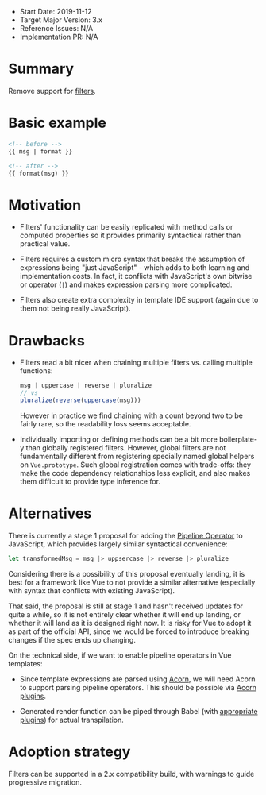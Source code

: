- Start Date: 2019-11-12
- Target Major Version: 3.x
- Reference Issues: N/A
- Implementation PR: N/A

# Summary

Remove support for [filters](https://vuejs.org/v2/guide/filters.html).

# Basic example

``` html
<!-- before -->
{{ msg | format }}

<!-- after -->
{{ format(msg) }}
```

# Motivation

- Filters' functionality can be easily replicated with method calls or computed properties so it provides primarily syntactical rather than practical value.

- Filters requires a custom micro syntax that breaks the assumption of expressions being "just JavaScript" - which adds to both learning and implementation costs. In fact, it conflicts with JavaScript's own bitwise or operator (`|`) and makes expression parsing more complicated.

- Filters also create extra complexity in template IDE support (again due to them not being really JavaScript).

# Drawbacks

- Filters read a bit nicer when chaining multiple filters vs. calling multiple functions:

  ``` js
  msg | uppercase | reverse | pluralize
  // vs
  pluralize(reverse(uppercase(msg)))
  ```

  However in practice we find chaining with a count beyond two to be fairly rare, so the readability loss seems acceptable.

- Individually importing or defining methods can be a bit more boilerplate-y than globally registered filters. However, global filters are not fundamentally different from registering specially named global helpers on `Vue.prototype`. Such global registration comes with trade-offs: they make the code dependency relationships less explicit, and also makes them difficult to provide type inference for.

# Alternatives

There is currently a stage 1 proposal for adding the [Pipeline Operator](https://github.com/tc39/proposal-pipeline-operator) to JavaScript, which provides largely similar syntactical convenience:

``` js
let transformedMsg = msg |> uppsercase |> reverse |> pluralize
```

Considering there is a possibility of this proposal eventually landing, it is best for a framework like Vue to not provide a similar alternative (especially with syntax that conflicts with existing JavaScript).

That said, the proposal is still at stage 1 and hasn't received updates for quite a while, so it is not entirely clear whether it will end up landing, or whether it will land as it is designed right now. It is risky for Vue to adopt it as part of the official API, since we would be forced to introduce breaking changes if the spec ends up changing.

On the technical side, if we want to enable pipeline operators in Vue templates:

- Since template expressions are parsed using [Acorn](https://github.com/acornjs/acorn), we will need Acorn to support parsing pipeline operators. This should be possible via [Acorn plugins](https://github.com/acornjs/acorn#plugin-developments).

- Generated render function can be piped through Babel (with [appropriate plugins](https://babeljs.io/docs/en/babel-plugin-proposal-pipeline-operator)) for actual transpilation.

# Adoption strategy

Filters can be supported in a 2.x compatibility build, with warnings to guide progressive migration.
